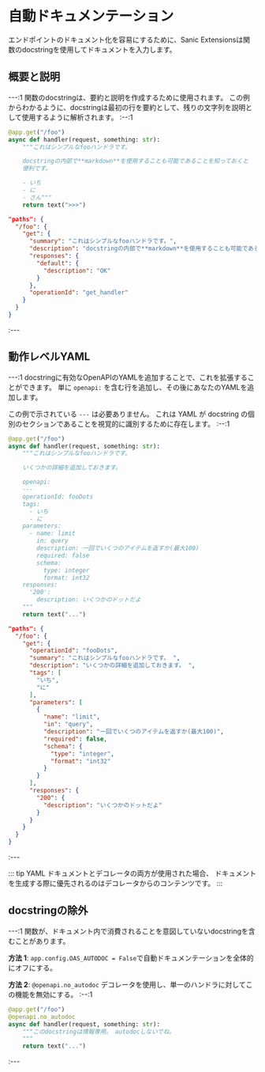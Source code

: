 # 自動ドキュメンテーション

エンドポイントのドキュメント化を容易にするために、Sanic Extensionsは関数のdocstringを使用してドキュメントを入力します。

## 概要と説明

---:1 関数のdocstringは、要約と説明を作成するために使用されます。 この例からわかるように、docstringは最初の行を要約として、残りの文字列を説明として使用するように解析されます。 :--:1
```python
@app.get("/foo")
async def handler(request, something: str):
    """これはシンプルなfooハンドラです。

    docstringの内部で**markdown**を使用することも可能であることを知っておくと
    便利です。

    - いち
    - に
    - さん"""
    return text(">>>")
```
```json
"paths": {
  "/foo": {
    "get": {
      "summary": "これはシンプルなfooハンドラです。",
      "description": "docstringの内部で**markdown**を使用することも可能であることを知っておくと<br>便利です。<br><br>- いち<br>- に<br>- さん",
      "responses": {
        "default": {
          "description": "OK"
        }
      },
      "operationId": "get_handler"
    }
  }
}
```
:---

## 動作レベルYAML

---:1 docstringに有効なOpenAPIのYAMLを追加することで、これを拡張することができます。 単に `openapi:` を含む行を追加し、その後にあなたのYAMLを追加します。

この例で示されている `---` は必要ありません。 これは YAML が docstring の個別のセクションであることを視覚的に識別するために存在します。 :--:1
```python
@app.get("/foo")
async def handler(request, something: str):
    """これはシンプルなfooハンドラです。

    いくつかの詳細を追加しておきます。

    openapi:
    ---
    operationId: fooDots
    tags:
      - いち
      - に
    parameters:
      - name: limit
        in: query
        description: 一回でいくつのアイテムを返すか(最大100)
        required: false
        schema:
          type: integer
          format: int32
    responses:
      '200':
        description: いくつかのドットだよ
    """
    return text("...")
```
```json
"paths": {
  "/foo": {
    "get": {
      "operationId": "fooDots",
      "summary": "これはシンプルなfooハンドラです。 ",
      "description": "いくつかの詳細を追加しておきます。 ",
      "tags": [
        "いち",
        "に"
      ],
      "parameters": [
        {
          "name": "limit",
          "in": "query",
          "description": "一回でいくつのアイテムを返すか(最大100)",
          "required": false,
          "schema": {
            "type": "integer",
            "format": "int32"
          }
        }
      ],
      "responses": {
        "200": {
          "description": "いくつかのドットだよ"
        }
      }
    }
  }
}
```

:---

::: tip
YAML ドキュメントとデコレータの両方が使用された場合、 ドキュメントを生成する際に優先されるのはデコレータからのコンテンツです。
:::

## docstringの除外

---:1 関数が、ドキュメント内で消費されることを意図していないdocstringを含むことがあります。

**方法 1**: `app.config.OAS_AUTODOC = False`で自動ドキュメンテーションを全体的にオフにする。

**方法 2**: `@openapi.no_autodoc` デコレータを使用し、単一のハンドラに対してこの機能を無効にする。 :--:1
```python
@app.get("/foo")
@openapi.no_autodoc
async def handler(request, something: str):
    """このdocstringは情報専用。 autodocしないでね。
    """
    return text("...")
```
:---
